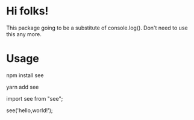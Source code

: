 # Hi folks!


This package going to be a substitute of console.log(). Don't need to use this any more. 


# Usage

npm install see

yarn add see


import see from "see";


see('hello,world!');
